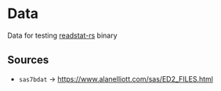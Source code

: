 # Data
Data for testing [readstat-rs](https://github.com/curtisalexander/readstat-rs) binary


## Sources
- `sas7bdat` &rarr; https://www.alanelliott.com/sas/ED2_FILES.html
<!--
- `csv` &rarr; produced by the [readstat](https://github.com/WizardMac/ReadStat) C command line tool
- `tsv` &rarr; produced by [readstat](https://github.com/curtisalexander/readstat-rs) Rust command line tool
-->